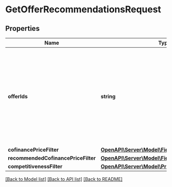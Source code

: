# GetOfferRecommendationsRequest

## Properties
Name | Type | Description | Notes
------------ | ------------- | ------------- | -------------
**offerIds** | **string** | Идентификаторы товаров, информация о которых нужна. ⚠️ Не используйте это поле одновременно с остальными фильтрами. Если вы хотите воспользоваться фильтрами, оставьте поле пустым. | [optional] 
**cofinancePriceFilter** | [**OpenAPI\Server\Model\FieldStateType**](FieldStateType.md) |  | [optional] 
**recommendedCofinancePriceFilter** | [**OpenAPI\Server\Model\FieldStateType**](FieldStateType.md) |  | [optional] 
**competitivenessFilter** | [**OpenAPI\Server\Model\PriceCompetitivenessType**](PriceCompetitivenessType.md) |  | [optional] 

[[Back to Model list]](../README.md#documentation-for-models) [[Back to API list]](../README.md#documentation-for-api-endpoints) [[Back to README]](../README.md)


